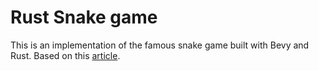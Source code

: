 # Rust Snake game

This is an implementation of the famous snake game built with Bevy and Rust.
Based on this [article](https://mbuffett.com/posts/bevy-snake-tutorial/).
